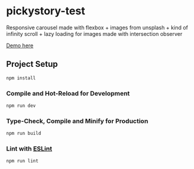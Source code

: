 # pickystory-test

Responsive carousel made with flexbox + images from unsplash + kind of infinity scroll + lazy loading for images made with intersection observer

[Demo here](https://d5z12c1hdfotl.cloudfront.net)


## Project Setup

```sh
npm install
```

### Compile and Hot-Reload for Development

```sh
npm run dev
```

### Type-Check, Compile and Minify for Production

```sh
npm run build
```

### Lint with [ESLint](https://eslint.org/)

```sh
npm run lint
```

